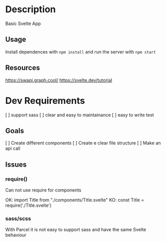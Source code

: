# Description
Basic Svelte App

## Usage
Install dependences with `npm install` and run the server with `npm start`

## Resources
https://swapi.graph.cool/
https://svelte.dev/tutorial

# Dev Requirements
[ ] support sass
[ ] clear and easy to maintainance
[ ] easy to write test

## Goals
[ ] Create different components
[ ] Create e clear file structure
[ ] Make an api call

## Issues

### require()
Can not use require for components

OK:  import Title from "./components/Title.svelte"
KO:  const Title = require('./Title.svelte')

### sass/scss
With Parcel it is not easy to support sass and have the same Svelte behaviour
